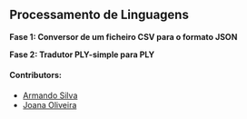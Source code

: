## Processamento de Linguagens
 **Fase 1: Conversor de um ficheiro CSV para o formato JSON**
 
 **Fase 2: Tradutor PLY-simple para PLY**

#### Contributors:
 - [Armando Silva](https://github.com/ArmandoBSilva99)
 - [Joana Oliveira](https://github.com/joanaaVO)
